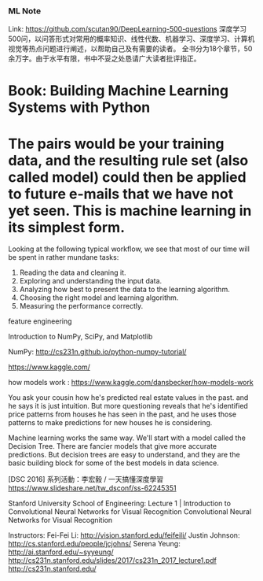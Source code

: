 ### ML Note

Link: https://github.com/scutan90/DeepLearning-500-questions
深度学习500问，以问答形式对常用的概率知识、线性代数、机器学习、深度学习、计算机视觉等热点问题进行阐述，以帮助自己及有需要的读者。 全书分为18个章节，50余万字。由于水平有限，书中不妥之处恳请广大读者批评指正。


# Book: Building Machine Learning Systems with Python
# The pairs would be your training data, and the resulting rule set (also called model) could then be applied to future e-mails that we have not yet seen. This is machine learning in its simplest form.

Looking at the following typical workflow, we see that most of our time will be spent
in rather mundane tasks:
1. Reading the data and cleaning it.
2. Exploring and understanding the input data.
3. Analyzing how best to present the data to the learning algorithm.
4. Choosing the right model and learning algorithm.
5. Measuring the performance correctly.

feature engineering

Introduction to NumPy, SciPy, and Matplotlib

NumPy: http://cs231n.github.io/python-numpy-tutorial/

https://www.kaggle.com/

how models work : https://www.kaggle.com/dansbecker/how-models-work

You ask your cousin how he's predicted real estate values in the past. and he says it is just intuition. But more questioning reveals that he's identified price patterns from houses he has seen in the past, and he uses those patterns to make predictions for new houses he is considering.

Machine learning works the same way. We'll start with a model called the Decision Tree. There are fancier models that give more accurate predictions. But decision trees are easy to understand, and they are the basic building block for some of the best models in data science.


[DSC 2016] 系列活動：李宏毅 / 一天搞懂深度學習
https://www.slideshare.net/tw_dsconf/ss-62245351

Stanford University School of Engineering: 
Lecture 1 | Introduction to Convolutional Neural Networks for Visual Recognition
Convolutional Neural Networks for Visual Recognition

Instructors:
Fei-Fei Li: http://vision.stanford.edu/feifeili/
Justin Johnson: http://cs.stanford.edu/people/jcjohns/
Serena Yeung: http://ai.stanford.edu/~syyeung/
http://cs231n.stanford.edu/slides/2017/cs231n_2017_lecture1.pdf
http://cs231n.stanford.edu/
